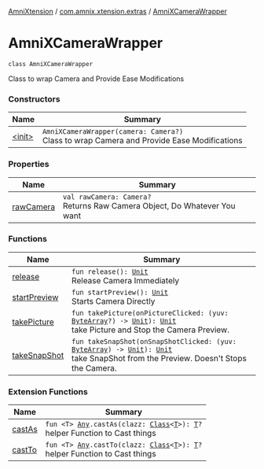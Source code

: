 [AmniXtension](../../index.md) / [com.amnix.xtension.extras](../index.md) / [AmniXCameraWrapper](./index.md)

# AmniXCameraWrapper

`class AmniXCameraWrapper`

Class to wrap Camera and Provide Ease Modifications

### Constructors

| Name | Summary |
|---|---|
| [&lt;init&gt;](-init-.md) | `AmniXCameraWrapper(camera: Camera?)`<br>Class to wrap Camera and Provide Ease Modifications |

### Properties

| Name | Summary |
|---|---|
| [rawCamera](raw-camera.md) | `val rawCamera: Camera?`<br>Returns Raw Camera Object, Do Whatever You want |

### Functions

| Name | Summary |
|---|---|
| [release](release.md) | `fun release(): `[`Unit`](https://kotlinlang.org/api/latest/jvm/stdlib/kotlin/-unit/index.html)<br>Release Camera Immediately |
| [startPreview](start-preview.md) | `fun startPreview(): `[`Unit`](https://kotlinlang.org/api/latest/jvm/stdlib/kotlin/-unit/index.html)<br>Starts Camera Directly |
| [takePicture](take-picture.md) | `fun takePicture(onPictureClicked: (yuv: `[`ByteArray`](https://kotlinlang.org/api/latest/jvm/stdlib/kotlin/-byte-array/index.html)`?) -> `[`Unit`](https://kotlinlang.org/api/latest/jvm/stdlib/kotlin/-unit/index.html)`): `[`Unit`](https://kotlinlang.org/api/latest/jvm/stdlib/kotlin/-unit/index.html)<br>take Picture and Stop the Camera Preview. |
| [takeSnapShot](take-snap-shot.md) | `fun takeSnapShot(onSnapShotClicked: (yuv: `[`ByteArray`](https://kotlinlang.org/api/latest/jvm/stdlib/kotlin/-byte-array/index.html)`) -> `[`Unit`](https://kotlinlang.org/api/latest/jvm/stdlib/kotlin/-unit/index.html)`): `[`Unit`](https://kotlinlang.org/api/latest/jvm/stdlib/kotlin/-unit/index.html)<br>take SnapShot from the Preview. Doesn't Stops the Camera. |

### Extension Functions

| Name | Summary |
|---|---|
| [castAs](../../com.amnix.xtension.extensions/kotlin.-any/cast-as.md) | `fun <T> `[`Any`](https://kotlinlang.org/api/latest/jvm/stdlib/kotlin/-any/index.html)`.castAs(clazz: `[`Class`](http://docs.oracle.com/javase/6/docs/api/java/lang/Class.html)`<`[`T`](../../com.amnix.xtension.extensions/kotlin.-any/cast-as.md#T)`>): `[`T`](../../com.amnix.xtension.extensions/kotlin.-any/cast-as.md#T)`?`<br>helper Function to Cast things |
| [castTo](../../com.amnix.xtension.extensions/kotlin.-any/cast-to.md) | `fun <T> `[`Any`](https://kotlinlang.org/api/latest/jvm/stdlib/kotlin/-any/index.html)`.castTo(clazz: `[`Class`](http://docs.oracle.com/javase/6/docs/api/java/lang/Class.html)`<`[`T`](../../com.amnix.xtension.extensions/kotlin.-any/cast-to.md#T)`>): `[`T`](../../com.amnix.xtension.extensions/kotlin.-any/cast-to.md#T)`?`<br>helper Function to Cast things |
